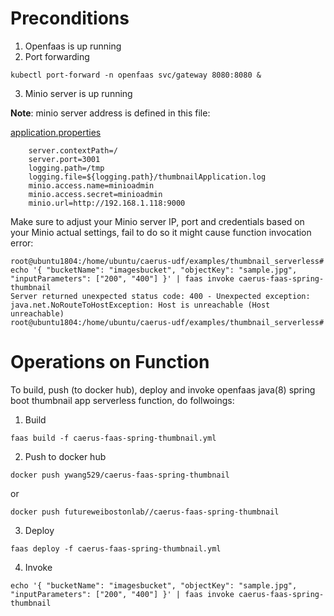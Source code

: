 # Preconditions
1. Openfaas is up running
2. Port forwarding
```
kubectl port-forward -n openfaas svc/gateway 8080:8080 &
```
3. Minio server is up running 

**Note**: minio server address is defined in this file:

[application.properties](template/springboot/src/main/resources/application.properties)
```
	server.contextPath=/
	server.port=3001
	logging.path=/tmp
	logging.file=${logging.path}/thumbnailApplication.log
	minio.access.name=minioadmin
	minio.access.secret=minioadmin
	minio.url=http://192.168.1.118:9000
```
Make sure to adjust your Minio server IP, port and credentials based on your Minio actual settings, fail to do so it might cause function invocation error: 
```
root@ubuntu1804:/home/ubuntu/caerus-udf/examples/thumbnail_serverless# echo '{ "bucketName": "imagesbucket", "objectKey": "sample.jpg", "inputParameters": ["200", "400"] }' | faas invoke caerus-faas-spring-thumbnail
Server returned unexpected status code: 400 - Unexpected exception: java.net.NoRouteToHostException: Host is unreachable (Host unreachable)
root@ubuntu1804:/home/ubuntu/caerus-udf/examples/thumbnail_serverless#
```




# Operations on Function
To build, push (to docker hub), deploy and invoke openfaas java(8) spring boot thumbnail app serverless function, do follwoings:
1. Build
```
faas build -f caerus-faas-spring-thumbnail.yml
```
2. Push to docker hub
```
docker push ywang529/caerus-faas-spring-thumbnail
```
or
```
docker push futureweibostonlab//caerus-faas-spring-thumbnail
```

3. Deploy
```
faas deploy -f caerus-faas-spring-thumbnail.yml
```
4. Invoke
```
echo '{ "bucketName": "imagesbucket", "objectKey": "sample.jpg", "inputParameters": ["200", "400"] }' | faas invoke caerus-faas-spring-thumbnail
```
